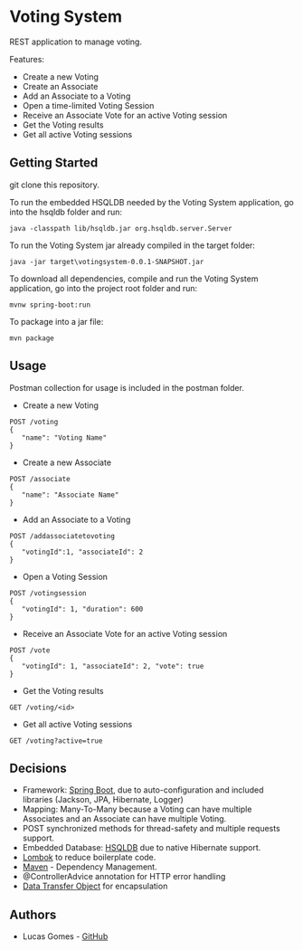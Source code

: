 # Voting System

REST application to manage voting.

Features:
*  Create a new Voting
*  Create an Associate
*  Add an Associate to a Voting
*  Open a time-limited Voting Session 
*  Receive an Associate Vote for an active Voting session
*  Get the Voting results
*  Get all active Voting sessions
 
## Getting Started

git clone this repository.

To run the embedded HSQLDB needed by the Voting System application, go into the hsqldb folder and run:
```
java -classpath lib/hsqldb.jar org.hsqldb.server.Server
```

To run the Voting System jar already compiled in the target folder:

```
java -jar target\votingsystem-0.0.1-SNAPSHOT.jar
```

To download all dependencies, compile and run the Voting System application, go into the project root folder and run:
```
mvnw spring-boot:run
```

To package into a jar file:
```
mvn package
```

## Usage

Postman collection for usage is included in the postman folder.

* Create a new Voting
```
POST /voting
{
   "name": "Voting Name" 
}
``` 

*  Create a new Associate
```
POST /associate
{
   "name": "Associate Name" 
}
```

*  Add an Associate to a Voting
```
POST /addassociatetovoting
{
   "votingId":1, "associateId": 2
}
```

*  Open a Voting Session
```
POST /votingsession
{
   "votingId": 1, "duration": 600 
}
```

*  Receive an Associate Vote for an active Voting session
```
POST /vote
{
   "votingId": 1, "associateId": 2, "vote": true
}
```

*  Get the Voting results
```
GET /voting/<id>
```

*  Get all active Voting sessions
 ```
GET /voting?active=true
```

 
## Decisions

*  Framework: [Spring Boot](https://spring.io/projects/spring-boot), due to auto-configuration and included libraries (Jackson, JPA, Hibernate, Logger)
*  Mapping: Many-To-Many because a Voting can have multiple Associates and an Associate can have multiple Voting.
*  POST synchronized methods for thread-safety and multiple requests support.
*  Embedded Database: [HSQLDB](http://hsqldb.org) due to native Hibernate support.
*  [Lombok](https://projectlombok.org) to reduce boilerplate code.
*  [Maven](https://maven.apache.org) - Dependency Management.
*  @ControllerAdvice annotation for HTTP error handling
*  [Data Transfer Object](https://martinfowler.com/eaaCatalog/dataTransferObject.html) for encapsulation

## Authors

*  Lucas Gomes - [GitHub](https://github.com/lsgomes)


